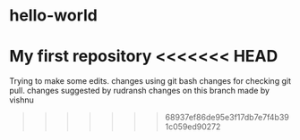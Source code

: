 # hello-world
My first repository
<<<<<<< HEAD
=======
Trying to make some edits.
changes using git bash
changes for checking git pull.
changes suggested by rudransh
changes on this branch made by vishnu
>>>>>>> 68937ef86de95e3f17db7e7f4b391c059ed90272

